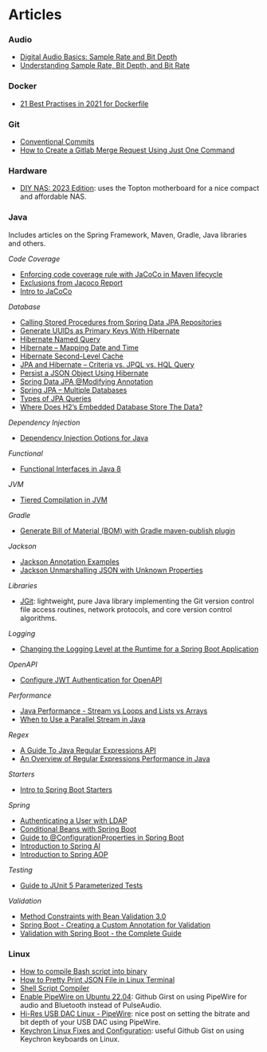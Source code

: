 # Articles

### Audio

- [Digital Audio Basics: Sample Rate and Bit Depth](https://legacy.presonus.com/learn/technical-articles/sample-rate-and-bit-depth)
- [Understanding Sample Rate, Bit Depth, and Bit Rate](https://www.headphonesty.com/2019/07/sample-rate-bit-depth-bit-rate/)

### Docker

- [21 Best Practises in 2021 for Dockerfile](https://chrisedrego.medium.com/20-best-practise-in-2020-for-dockerfile-bb04104bffb6)

### Git

- [Conventional Commits](https://www.conventionalcommits.org/en/v1.0.0/)
- [How to Create a Gitlab Merge Request Using Just One Command](https://javascript.plainenglish.io/how-to-create-gitlab-merge-request-using-one-command-a57d857ea94c)

### Hardware

- [DIY NAS: 2023 Edition](https://blog.briancmoses.com/2023/03/diy-nas-2023-edition.html?ref=ajfriesen.com): uses the Topton motherboard for a nice compact and affordable NAS.

### Java

Includes articles on the Spring Framework, Maven, Gradle, Java libraries and others.

_Code Coverage_
- [Enforcing code coverage rule with JaCoCo in Maven lifecycle](https://medium.com/@AyushVardhan/enforcing-code-coverage-rule-with-jacoco-in-maven-lifecycle-8ebc1fe3b6ce)
- [Exclusions from Jacoco Report](https://www.baeldung.com/jacoco-report-exclude)
- [Intro to JaCoCo](https://www.baeldung.com/jacoco)

_Database_
- [Calling Stored Procedures from Spring Data JPA Repositories](https://www.baeldung.com/spring-data-jpa-stored-procedures)
- [Generate UUIDs as Primary Keys With Hibernate](https://www.baeldung.com/java-hibernate-uuid-primary-key)
- [Hibernate Named Query](https://www.baeldung.com/hibernate-named-query)
- [Hibernate – Mapping Date and Time](https://www.baeldung.com/hibernate-date-time)
- [Hibernate Second-Level Cache](https://www.baeldung.com/hibernate-second-level-cache)
- [JPA and Hibernate – Criteria vs. JPQL vs. HQL Query](https://www.baeldung.com/jpql-hql-criteria-query)
- [Persist a JSON Object Using Hibernate](https://www.baeldung.com/hibernate-persist-json-object)
- [Spring Data JPA @Modifying Annotation](https://www.baeldung.com/spring-data-jpa-modifying-annotation)
- [Spring JPA – Multiple Databases](https://www.baeldung.com/spring-data-jpa-multiple-databases)
- [Types of JPA Queries](https://www.baeldung.com/jpa-queries)
- [Where Does H2’s Embedded Database Store The Data?](https://www.baeldung.com/h2-embedded-db-data-storage)

_Dependency Injection_
- [Dependency Injection Options for Java](https://keyholesoftware.com/dependency-injection-options-for-java/)

_Functional_
- [Functional Interfaces in Java 8](https://www.baeldung.com/java-8-functional-interfaces)

_JVM_
- [Tiered Compilation in JVM](https://www.baeldung.com/jvm-tiered-compilation)

_Gradle_
- [Generate Bill of Material (BOM) with Gradle maven-publish plugin](https://medium.com/mwm-io/generate-bill-of-material-bom-with-maven-publish-plugin-f30b44ab5436)

_Jackson_
- [Jackson Annotation Examples](https://www.baeldung.com/jackson-annotations)
- [Jackson Unmarshalling JSON with Unknown Properties](https://www.baeldung.com/jackson-deserialize-json-unknown-properties)

_Libraries_
- [JGit](https://wiki.eclipse.org/JGit/User_Guide): lightweight, pure Java library implementing the Git version control file access routines, network protocols, and core version control algorithms.
  
_Logging_
- [Changing the Logging Level at the Runtime for a Spring Boot Application](https://www.baeldung.com/spring-boot-changing-log-level-at-runtime)

_OpenAPI_
- [Configure JWT Authentication for OpenAPI](https://www.baeldung.com/openapi-jwt-authentication)

_Performance_
- [Java Performance - Stream vs Loops and Lists vs Arrays](https://medium.com/levi-niners-crafts/java-performance-improvement-java-8-streams-vs-loops-and-lists-vs-arrays-e824136832d6)
- [When to Use a Parallel Stream in Java](https://www.baeldung.com/java-when-to-use-parallel-stream)

_Regex_
- [A Guide To Java Regular Expressions API](https://www.baeldung.com/regular-expressions-java)
- [An Overview of Regular Expressions Performance in Java](https://www.baeldung.com/java-regex-performance)

_Starters_
- [Intro to Spring Boot Starters](https://www.baeldung.com/spring-boot-starters)

_Spring_
- [Authenticating a User with LDAP](https://spring.io/guides/gs/authenticating-ldap/)
- [Conditional Beans with Spring Boot](https://reflectoring.io/spring-boot-conditionals/)
- [Guide to @ConfigurationProperties in Spring Boot](https://www.baeldung.com/configuration-properties-in-spring-boot)
- [Introduction to Spring AI](https://www.baeldung.com/spring-ai)
- [Introduction to Spring AOP](https://www.baeldung.com/spring-aop)

_Testing_
- [Guide to JUnit 5 Parameterized Tests](https://www.baeldung.com/parameterized-tests-junit-5)

_Validation_
- [Method Constraints with Bean Validation 3.0](https://www.baeldung.com/javax-validation-method-constraints)
- [Spring Boot - Creating a Custom Annotation for Validation](https://blog.clairvoyantsoft.com/spring-boot-creating-a-custom-annotation-for-validation-edafbf9a97a4)
- [Validation with Spring Boot - the Complete Guide](https://reflectoring.io/bean-validation-with-spring-boot/)

### Linux

- [How to compile Bash script into binary](https://www.simplified.guide/bash/compile-script)
- [How to Pretty Print JSON File in Linux Terminal](https://itsfoss.com/pretty-print-json-linux/)
- [Shell Script Compiler](https://github.com/neurobin/shc)
- [Enable PipeWire on Ubuntu 22.04](https://gist.github.com/the-spyke/2de98b22ff4f978ebf0650c90e82027e): Github Girst on using PipeWire for audio and Bluetooth instead of PulseAudio.
- [Hi-Res USB DAC Linux - PipeWire](https://forum.manjaro.org/t/howto-set-up-a-hi-res-audiophile-usb-dac-cambridge-audio/80724): nice post on setting the bitrate and bit depth of your USB DAC using PipeWire.
- [Keychron Linux Fixes and Configuration](https://gist.github.com/andrebrait/961cefe730f4a2c41f57911e6195e444): useful Github Gist on using Keychron keyboards on Linux.
